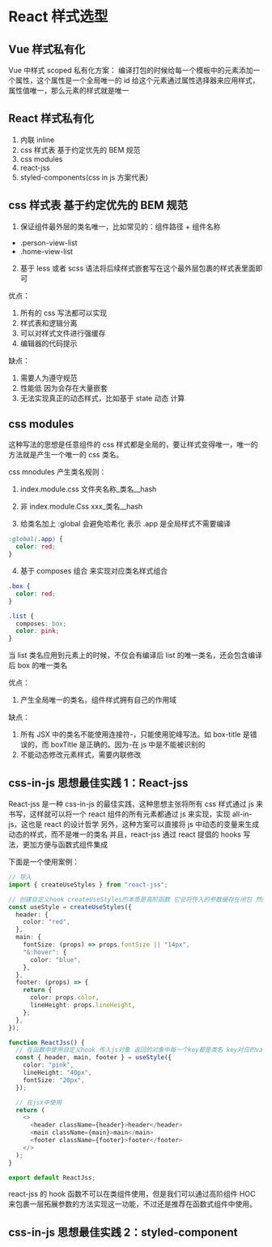 # React 样式选型

## Vue 样式私有化

Vue 中样式 scoped 私有化方案：
编译打包的时候给每一个模板中的元素添加一个属性，这个属性是一个全局唯一的 id
给这个元素通过属性选择器来应用样式，属性值唯一，那么元素的样式就是唯一

## React 样式私有化

1. 内联 inline
2. css 样式表 基于约定优先的 BEM 规范
3. css modules
4. react-jss
5. styled-components(css in js 方案代表)

## css 样式表 基于约定优先的 BEM 规范

1. 保证组件最外层的类名唯一，比如常见的：组件路径 + 组件名称

- .person-view-list
- .home-view-list

2. 基于 less 或者 scss 语法将后续样式嵌套写在这个最外层包裹的样式表里面即可

优点：

1. 所有的 css 写法都可以实现
2. 样式表和逻辑分离
3. 可以对样式文件进行强缓存
4. 编辑器的代码提示

缺点：

1. 需要人为遵守规范
2. 性能低 因为会存在大量嵌套
3. 无法实现真正的动态样式，比如基于 state 动态 计算

## css modules

这种写法的思想是任意组件的 css 样式都是全局的，要让样式变得唯一，唯一的方法就是产生一个唯一的 css 类名。

css mnodules 产生类名规则：

1. index.module.css
   文件夹名称\_类名\_\_hash

2. 非 index.module.Css
   xxx\_类名\_\_hash

3. 给类名加上 :global 会避免哈希化 表示 .app 是全局样式不需要编译

```css
:global(.app) {
  color: red;
}
```

4. 基于 composes 组合 来实现对应类名样式组合

```css
.box {
  color: red;
}

.list {
  composes: box;
  color: pink;
}
```

当 list 类名应用到元素上的时候，不仅会有编译后 list 的唯一类名，还会包含编译后 box 的唯一类名

优点：

1. 产生全局唯一的类名，组件样式拥有自己的作用域

缺点：

1. 所有 JSX 中的类名不能使用连接符-，只能使用驼峰写法。如 box-title 是错误的，而 boxTitle 是正确的。因为-在 js 中是不能被识别的
2. 不能动态修改元素样式，需要内联修改

## css-in-js 思想最佳实践 1：React-jss

React-jss 是一种 css-in-js 的最佳实践，这种思想主张将所有 css 样式通过 js 来书写，这样就可以将一个 react 组件的所有元素都通过 js 来实现，实现 all-in-js，这也是 react 的设计哲学
另外，这种方案可以直接将 js 中动态的变量来生成动态的样式，而不是唯一的类名
并且，react-jss 通过 react 提倡的 hooks 写法，更加方便与函数式组件集成

下面是一个使用案例：

```ts
// 导入
import { createUseStyles } from "react-jss";

// 创建自定义hook createUseStyles的本质是高阶函数 它会将传入的参数缓存在闭包 然后返回一个新的函数useStyle
const useStyle = createUseStyles({
  header: {
    color: "red",
  },
  main: {
    fontSize: (props) => props.fontSize || "14px",
    "&:hover": {
      color: "blue",
    },
  },
  footer: (props) => {
    return {
      color: props.color,
      lineHeight: props.lineHeight,
    };
  },
});

function ReactJss() {
  // 在函数中使用自定义hook 传入js对象 返回的对象中每一个key都是类名 key对应的value就是唯一的css类名 这一点本质和css modules和相同的
  const { header, main, footer } = useStyle({
    color: "pink",
    lineHeight: "40px",
    fontSize: "20px",
  });

  // 在jsx中使用
  return (
    <>
      <header className={header}>header</header>
      <main className={main}>main</main>
      <footer className={footer}>footer</footer>
    </>
  );
}

export default ReactJss;
```

react-jss 的 hook 函数不可以在类组件使用，但是我们可以通过高阶组件 HOC 来包裹一层拓展参数的方法实现这一功能，不过还是推荐在函数式组件中使用。

## css-in-js 思想最佳实践 2：styled-component
